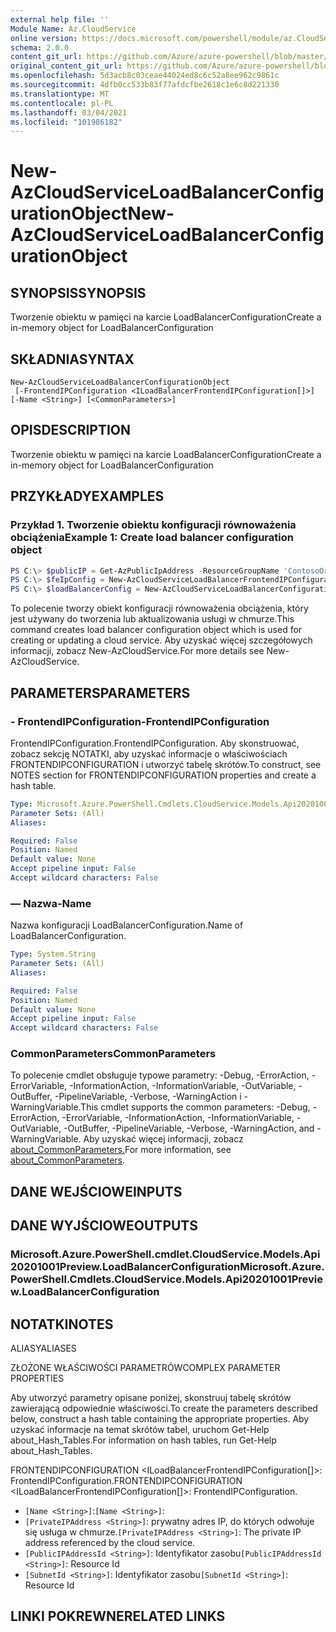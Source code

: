 ```yaml
---
external help file: ''
Module Name: Az.CloudService
online version: https://docs.microsoft.com/powershell/module/az.CloudService/new-AzCloudServiceLoadBalancerConfigurationObject
schema: 2.0.0
content_git_url: https://github.com/Azure/azure-powershell/blob/master/src/CloudService/help/New-AzCloudServiceLoadBalancerConfigurationObject.md
original_content_git_url: https://github.com/Azure/azure-powershell/blob/master/src/CloudService/help/New-AzCloudServiceLoadBalancerConfigurationObject.md
ms.openlocfilehash: 5d3acb8c03ceae44024ed8c6c52a8ee962c9861c
ms.sourcegitcommit: 4dfb0cc533b83f77afdcfbe2618c1e6c8d221330
ms.translationtype: MT
ms.contentlocale: pl-PL
ms.lasthandoff: 03/04/2021
ms.locfileid: "101986182"
---
```

# <span data-ttu-id="63124-101">New-AzCloudServiceLoadBalancerConfigurationObject</span><span class="sxs-lookup"><span data-stu-id="63124-101">New-AzCloudServiceLoadBalancerConfigurationObject</span></span>

## <span data-ttu-id="63124-102">SYNOPSIS</span><span class="sxs-lookup"><span data-stu-id="63124-102">SYNOPSIS</span></span>
<span data-ttu-id="63124-103">Tworzenie obiektu w pamięci na karcie LoadBalancerConfiguration</span><span class="sxs-lookup"><span data-stu-id="63124-103">Create a in-memory object for LoadBalancerConfiguration</span></span>

## <span data-ttu-id="63124-104">SKŁADNIA</span><span class="sxs-lookup"><span data-stu-id="63124-104">SYNTAX</span></span>

```
New-AzCloudServiceLoadBalancerConfigurationObject
 [-FrontendIPConfiguration <ILoadBalancerFrontendIPConfiguration[]>] [-Name <String>] [<CommonParameters>]
```

## <span data-ttu-id="63124-105">OPIS</span><span class="sxs-lookup"><span data-stu-id="63124-105">DESCRIPTION</span></span>
<span data-ttu-id="63124-106">Tworzenie obiektu w pamięci na karcie LoadBalancerConfiguration</span><span class="sxs-lookup"><span data-stu-id="63124-106">Create a in-memory object for LoadBalancerConfiguration</span></span>

## <span data-ttu-id="63124-107">PRZYKŁADY</span><span class="sxs-lookup"><span data-stu-id="63124-107">EXAMPLES</span></span>

### <span data-ttu-id="63124-108">Przykład 1. Tworzenie obiektu konfiguracji równoważenia obciążenia</span><span class="sxs-lookup"><span data-stu-id="63124-108">Example 1: Create load balancer configuration object</span></span>
```powershell
PS C:\> $publicIP = Get-AzPublicIpAddress -ResourceGroupName 'ContosoOrg' -Name 'ContosoPublicIP'
PS C:\> $feIpConfig = New-AzCloudServiceLoadBalancerFrontendIPConfigurationObject -Name 'ContosoFe' -PublicIPAddressId $publicIP.Id
PS C:\> $loadBalancerConfig = New-AzCloudServiceLoadBalancerConfigurationObject -Name 'ContosoLB' -FrontendIPConfiguration $feIpConfig
```

<span data-ttu-id="63124-109">To polecenie tworzy obiekt konfiguracji równoważenia obciążenia, który jest używany do tworzenia lub aktualizowania usługi w chmurze.</span><span class="sxs-lookup"><span data-stu-id="63124-109">This command creates load balancer configuration object which is used for creating or updating a cloud service.</span></span>
<span data-ttu-id="63124-110">Aby uzyskać więcej szczegółowych informacji, zobacz New-AzCloudService.</span><span class="sxs-lookup"><span data-stu-id="63124-110">For more details see New-AzCloudService.</span></span>

## <span data-ttu-id="63124-111">PARAMETERS</span><span class="sxs-lookup"><span data-stu-id="63124-111">PARAMETERS</span></span>

### <span data-ttu-id="63124-112">- FrontendIPConfiguration</span><span class="sxs-lookup"><span data-stu-id="63124-112">-FrontendIPConfiguration</span></span>
<span data-ttu-id="63124-113">FrontendIPConfiguration.</span><span class="sxs-lookup"><span data-stu-id="63124-113">FrontendIPConfiguration.</span></span>
<span data-ttu-id="63124-114">Aby skonstruować, zobacz sekcję NOTATKI, aby uzyskać informacje o właściwościach FRONTENDIPCONFIGURATION i utworzyć tabelę skrótów.</span><span class="sxs-lookup"><span data-stu-id="63124-114">To construct, see NOTES section for FRONTENDIPCONFIGURATION properties and create a hash table.</span></span>

```yaml
Type: Microsoft.Azure.PowerShell.Cmdlets.CloudService.Models.Api20201001Preview.ILoadBalancerFrontendIPConfiguration[]
Parameter Sets: (All)
Aliases:

Required: False
Position: Named
Default value: None
Accept pipeline input: False
Accept wildcard characters: False
```

### <span data-ttu-id="63124-115">— Nazwa</span><span class="sxs-lookup"><span data-stu-id="63124-115">-Name</span></span>
<span data-ttu-id="63124-116">Nazwa konfiguracji LoadBalancerConfiguration.</span><span class="sxs-lookup"><span data-stu-id="63124-116">Name of LoadBalancerConfiguration.</span></span>

```yaml
Type: System.String
Parameter Sets: (All)
Aliases:

Required: False
Position: Named
Default value: None
Accept pipeline input: False
Accept wildcard characters: False
```

### <span data-ttu-id="63124-117">CommonParameters</span><span class="sxs-lookup"><span data-stu-id="63124-117">CommonParameters</span></span>
<span data-ttu-id="63124-118">To polecenie cmdlet obsługuje typowe parametry: -Debug, -ErrorAction, -ErrorVariable, -InformationAction, -InformationVariable, -OutVariable, -OutBuffer, -PipelineVariable, -Verbose, -WarningAction i -WarningVariable.</span><span class="sxs-lookup"><span data-stu-id="63124-118">This cmdlet supports the common parameters: -Debug, -ErrorAction, -ErrorVariable, -InformationAction, -InformationVariable, -OutVariable, -OutBuffer, -PipelineVariable, -Verbose, -WarningAction, and -WarningVariable.</span></span> <span data-ttu-id="63124-119">Aby uzyskać więcej informacji, zobacz [about_CommonParameters.](http://go.microsoft.com/fwlink/?LinkID=113216)</span><span class="sxs-lookup"><span data-stu-id="63124-119">For more information, see [about_CommonParameters](http://go.microsoft.com/fwlink/?LinkID=113216).</span></span>

## <span data-ttu-id="63124-120">DANE WEJŚCIOWE</span><span class="sxs-lookup"><span data-stu-id="63124-120">INPUTS</span></span>

## <span data-ttu-id="63124-121">DANE WYJŚCIOWE</span><span class="sxs-lookup"><span data-stu-id="63124-121">OUTPUTS</span></span>

### <span data-ttu-id="63124-122">Microsoft.Azure.PowerShell.cmdlet.CloudService.Models.Api20201001Preview.LoadBalancerConfiguration</span><span class="sxs-lookup"><span data-stu-id="63124-122">Microsoft.Azure.PowerShell.Cmdlets.CloudService.Models.Api20201001Preview.LoadBalancerConfiguration</span></span>

## <span data-ttu-id="63124-123">NOTATKI</span><span class="sxs-lookup"><span data-stu-id="63124-123">NOTES</span></span>

<span data-ttu-id="63124-124">ALIASY</span><span class="sxs-lookup"><span data-stu-id="63124-124">ALIASES</span></span>

<span data-ttu-id="63124-125">ZŁOŻONE WŁAŚCIWOŚCI PARAMETRÓW</span><span class="sxs-lookup"><span data-stu-id="63124-125">COMPLEX PARAMETER PROPERTIES</span></span>

<span data-ttu-id="63124-126">Aby utworzyć parametry opisane poniżej, skonstruuj tabelę skrótów zawierającą odpowiednie właściwości.</span><span class="sxs-lookup"><span data-stu-id="63124-126">To create the parameters described below, construct a hash table containing the appropriate properties.</span></span> <span data-ttu-id="63124-127">Aby uzyskać informacje na temat skrótów tabel, uruchom Get-Help about_Hash_Tables.</span><span class="sxs-lookup"><span data-stu-id="63124-127">For information on hash tables, run Get-Help about_Hash_Tables.</span></span>


<span data-ttu-id="63124-128">FRONTENDIPCONFIGURATION <ILoadBalancerFrontendIPConfiguration[]>: FrontendIPConfiguration.</span><span class="sxs-lookup"><span data-stu-id="63124-128">FRONTENDIPCONFIGURATION <ILoadBalancerFrontendIPConfiguration[]>: FrontendIPConfiguration.</span></span>
  - <span data-ttu-id="63124-129">`[Name <String>]`:</span><span class="sxs-lookup"><span data-stu-id="63124-129">`[Name <String>]`:</span></span> 
  - <span data-ttu-id="63124-130">`[PrivateIPAddress <String>]`: prywatny adres IP, do których odwołuje się usługa w chmurze.</span><span class="sxs-lookup"><span data-stu-id="63124-130">`[PrivateIPAddress <String>]`: The private IP address referenced by the cloud service.</span></span>
  - <span data-ttu-id="63124-131">`[PublicIPAddressId <String>]`: Identyfikator zasobu</span><span class="sxs-lookup"><span data-stu-id="63124-131">`[PublicIPAddressId <String>]`: Resource Id</span></span>
  - <span data-ttu-id="63124-132">`[SubnetId <String>]`: Identyfikator zasobu</span><span class="sxs-lookup"><span data-stu-id="63124-132">`[SubnetId <String>]`: Resource Id</span></span>

## <span data-ttu-id="63124-133">LINKI POKREWNE</span><span class="sxs-lookup"><span data-stu-id="63124-133">RELATED LINKS</span></span>


